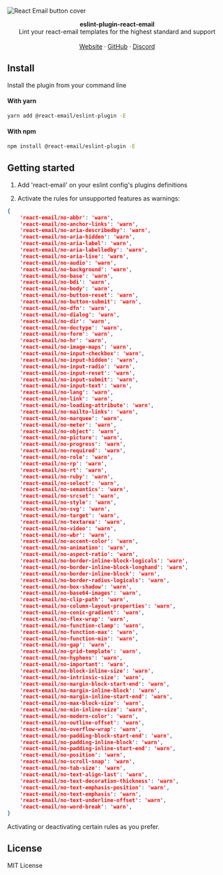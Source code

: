 ![React Email button cover](https://react.email/static/covers/render.png)

<div align="center"><strong>eslint-plugin-react-email</strong></div>
<div align="center">Lint your react-email templates for the highest standard and support</div>
<br />
<div align="center">
<a href="https://react.email">Website</a> 
<span> · </span>
<a href="https://github.com/resendlabs/react-email">GitHub</a> 
<span> · </span>
<a href="https://react.email/discord">Discord</a>
</div>

## Install

Install the plugin from your command line

#### With yarn

```sh
yarn add @react-email/eslint-plugin -E
```

#### With npm

```sh
npm install @react-email/eslint-plugin -E
```

## Getting started

1. Add 'react-email' on your eslint config's plugins definitions

2. Activate the rules for unsupported features as warnings:

```json
{
    'react-email/no-abbr': 'warn',
    'react-email/no-anchor-links': 'warn',
    'react-email/no-aria-describedby': 'warn',
    'react-email/no-aria-hidden': 'warn',
    'react-email/no-aria-label': 'warn',
    'react-email/no-aria-labelledby': 'warn',
    'react-email/no-aria-live': 'warn',
    'react-email/no-audio': 'warn',
    'react-email/no-background': 'warn',
    'react-email/no-base': 'warn',
    'react-email/no-bdi': 'warn',
    'react-email/no-body': 'warn',
    'react-email/no-button-reset': 'warn',
    'react-email/no-button-submit': 'warn',
    'react-email/no-dfn': 'warn',
    'react-email/no-dialog': 'warn',
    'react-email/no-dir': 'warn',
    'react-email/no-doctype': 'warn',
    'react-email/no-form': 'warn',
    'react-email/no-hr': 'warn',
    'react-email/no-image-maps': 'warn',
    'react-email/no-input-checkbox': 'warn',
    'react-email/no-input-hidden': 'warn',
    'react-email/no-input-radio': 'warn',
    'react-email/no-input-reset': 'warn',
    'react-email/no-input-submit': 'warn',
    'react-email/no-input-text': 'warn',
    'react-email/no-lang': 'warn',
    'react-email/no-link': 'warn',
    'react-email/no-loading-attribute': 'warn',
    'react-email/no-mailto-links': 'warn',
    'react-email/no-marquee': 'warn',
    'react-email/no-meter': 'warn',
    'react-email/no-object': 'warn',
    'react-email/no-picture': 'warn',
    'react-email/no-progress': 'warn',
    'react-email/no-required': 'warn',
    'react-email/no-role': 'warn',
    'react-email/no-rp': 'warn',
    'react-email/no-rt': 'warn',
    'react-email/no-ruby': 'warn',
    'react-email/no-select': 'warn',
    'react-email/no-semantics': 'warn',
    'react-email/no-srcset': 'warn',
    'react-email/no-style': 'warn',
    'react-email/no-svg': 'warn',
    'react-email/no-target': 'warn',
    'react-email/no-textarea': 'warn',
    'react-email/no-video': 'warn',
    'react-email/no-wbr': 'warn',
    'react-email/no-accent-color': 'warn',
    'react-email/no-animation': 'warn',
    'react-email/no-aspect-ratio': 'warn',
    'react-email/no-border-inline-block-logicals': 'warn',
    'react-email/no-border-inline-block-longhand': 'warn',
    'react-email/no-border-inline-block': 'warn',
    'react-email/no-border-radius-logicals': 'warn',
    'react-email/no-box-shadow': 'warn',
    'react-email/no-base64-images': 'warn',
    'react-email/no-clip-path': 'warn',
    'react-email/no-column-layout-properties': 'warn',
    'react-email/no-conic-gradient': 'warn',
    'react-email/no-flex-wrap': 'warn',
    'react-email/no-function-clamp': 'warn',
    'react-email/no-function-max': 'warn',
    'react-email/no-function-min': 'warn',
    'react-email/no-gap': 'warn',
    'react-email/no-grid-template': 'warn',
    'react-email/no-hyphens': 'warn',
    'react-email/no-important': 'warn',
    'react-email/no-block-inline-size': 'warn',
    'react-email/no-intrinsic-size': 'warn',
    'react-email/no-margin-block-start-end': 'warn',
    'react-email/no-margin-inline-block': 'warn',
    'react-email/no-margin-inline-start-end': 'warn',
    'react-email/no-max-block-size': 'warn',
    'react-email/no-min-inline-size': 'warn',
    'react-email/no-modern-color': 'warn',
    'react-email/no-outline-offset': 'warn',
    'react-email/no-overflow-wrap': 'warn',
    'react-email/no-padding-block-start-end': 'warn',
    'react-email/no-padding-inline-block': 'warn',
    'react-email/no-padding-inline-start-end': 'warn',
    'react-email/no-position': 'warn',
    'react-email/no-scroll-snap': 'warn',
    'react-email/no-tab-size': 'warn',
    'react-email/no-text-align-last': 'warn',
    'react-email/no-text-decoration-thickness': 'warn',
    'react-email/no-text-emphasis-position': 'warn',
    'react-email/no-text-emphasis': 'warn',
    'react-email/no-text-underline-offset': 'warn',
    'react-email/no-word-break': 'warn',
}
```

Activating or deactivating certain rules as you prefer.

## License

MIT License
